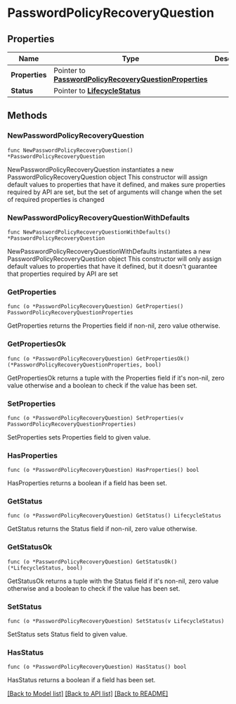 # PasswordPolicyRecoveryQuestion

## Properties

Name | Type | Description | Notes
------------ | ------------- | ------------- | -------------
**Properties** | Pointer to [**PasswordPolicyRecoveryQuestionProperties**](PasswordPolicyRecoveryQuestionProperties.md) |  | [optional] 
**Status** | Pointer to [**LifecycleStatus**](LifecycleStatus.md) |  | [optional] 

## Methods

### NewPasswordPolicyRecoveryQuestion

`func NewPasswordPolicyRecoveryQuestion() *PasswordPolicyRecoveryQuestion`

NewPasswordPolicyRecoveryQuestion instantiates a new PasswordPolicyRecoveryQuestion object
This constructor will assign default values to properties that have it defined,
and makes sure properties required by API are set, but the set of arguments
will change when the set of required properties is changed

### NewPasswordPolicyRecoveryQuestionWithDefaults

`func NewPasswordPolicyRecoveryQuestionWithDefaults() *PasswordPolicyRecoveryQuestion`

NewPasswordPolicyRecoveryQuestionWithDefaults instantiates a new PasswordPolicyRecoveryQuestion object
This constructor will only assign default values to properties that have it defined,
but it doesn't guarantee that properties required by API are set

### GetProperties

`func (o *PasswordPolicyRecoveryQuestion) GetProperties() PasswordPolicyRecoveryQuestionProperties`

GetProperties returns the Properties field if non-nil, zero value otherwise.

### GetPropertiesOk

`func (o *PasswordPolicyRecoveryQuestion) GetPropertiesOk() (*PasswordPolicyRecoveryQuestionProperties, bool)`

GetPropertiesOk returns a tuple with the Properties field if it's non-nil, zero value otherwise
and a boolean to check if the value has been set.

### SetProperties

`func (o *PasswordPolicyRecoveryQuestion) SetProperties(v PasswordPolicyRecoveryQuestionProperties)`

SetProperties sets Properties field to given value.

### HasProperties

`func (o *PasswordPolicyRecoveryQuestion) HasProperties() bool`

HasProperties returns a boolean if a field has been set.

### GetStatus

`func (o *PasswordPolicyRecoveryQuestion) GetStatus() LifecycleStatus`

GetStatus returns the Status field if non-nil, zero value otherwise.

### GetStatusOk

`func (o *PasswordPolicyRecoveryQuestion) GetStatusOk() (*LifecycleStatus, bool)`

GetStatusOk returns a tuple with the Status field if it's non-nil, zero value otherwise
and a boolean to check if the value has been set.

### SetStatus

`func (o *PasswordPolicyRecoveryQuestion) SetStatus(v LifecycleStatus)`

SetStatus sets Status field to given value.

### HasStatus

`func (o *PasswordPolicyRecoveryQuestion) HasStatus() bool`

HasStatus returns a boolean if a field has been set.


[[Back to Model list]](../README.md#documentation-for-models) [[Back to API list]](../README.md#documentation-for-api-endpoints) [[Back to README]](../README.md)


